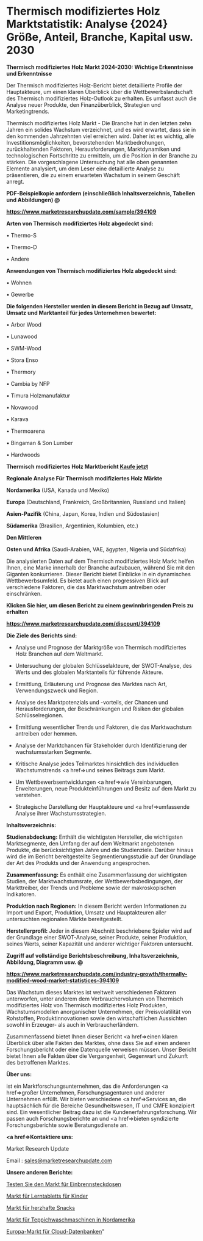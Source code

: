 # Thermisch modifiziertes Holz Marktstatistik: Analyse {2024} Größe, Anteil, Branche, Kapital usw. 2030

<strong>Thermisch modifiziertes Holz Markt 2024-2030: Wichtige Erkenntnisse und Erkenntnisse</strong>

Der Thermisch modifiziertes Holz-Bericht bietet detaillierte Profile der Hauptakteure, um einen klaren Überblick über die Wettbewerbslandschaft des Thermisch modifiziertes Holz-Outlook zu erhalten. Es umfasst auch die Analyse neuer Produkte, den Finanzüberblick, Strategien und Marketingtrends.

Thermisch modifiziertes Holz Markt - Die Branche hat in den letzten zehn Jahren ein solides Wachstum verzeichnet, und es wird erwartet, dass sie in den kommenden Jahrzehnten viel erreichen wird. Daher ist es wichtig, alle Investitionsmöglichkeiten, bevorstehenden Marktbedrohungen, zurückhaltenden Faktoren, Herausforderungen, Marktdynamiken und technologischen Fortschritte zu ermitteln, um die Position in der Branche zu stärken. Die vorgeschlagene Untersuchung hat alle oben genannten Elemente analysiert, um dem Leser eine detaillierte Analyse zu präsentieren, die zu einem erwarteten Wachstum in seinem Geschäft anregt.



<strong><b>PDF-Beispielkopie anfordern (einschließlich Inhaltsverzeichnis, Tabellen und Abbildungen) @ </b></strong>

<strong><a href=https://www.marketresearchupdate.com/sample/394109>

<strong>https://www.marketresearchupdate.com/sample/394109</u></a></strong></strong>



<strong>Arten von Thermisch modifiziertes Holz abgedeckt sind:</strong>

• Thermo-S

• Thermo-D

• Andere



<strong>Anwendungen von Thermisch modifiziertes Holz abgedeckt sind:</strong>

• Wohnen

• Gewerbe



<strong>Die folgenden Hersteller werden in diesem Bericht in Bezug auf Umsatz, Umsatz und Marktanteil für jedes Unternehmen bewertet:</strong>

• Arbor Wood

• Lunawood

• SWM-Wood

• Stora Enso

• Thermory

• Cambia by NFP

• Timura Holzmanufaktur

• Novawood

• Karava

• Thermoarena

• Bingaman & Son Lumber

• Hardwoods



<strong>Thermisch modifiziertes Holz Marktbericht <a href=https://www.marketresearchupdate.com/buynow/394109>Kaufe jetzt</a></strong>



<strong>Regionale Analyse Für Thermisch modifiziertes Holz Märkte</strong>



<strong>Nordamerika</strong> (USA, Kanada und Mexiko)



<strong>Europa</strong> (Deutschland, Frankreich, Großbritannien, Russland und Italien)



<strong>Asien-Pazifik</strong> (China, Japan, Korea, Indien und Südostasien)



<strong>Südamerika</strong> (Brasilien, Argentinien, Kolumbien, etc.)



<strong>Den Mittleren</strong> 

<strong>Osten und Afrika</strong> (Saudi-Arabien, VAE, ägypten, Nigeria und Südafrika)

Die analysierten Daten auf dem Thermisch modifiziertes Holz Markt helfen Ihnen, eine Marke innerhalb der Branche aufzubauen, während Sie mit den Giganten konkurrieren. Dieser Bericht bietet Einblicke in ein dynamisches Wettbewerbsumfeld. Es bietet auch einen progressiven Blick auf verschiedene Faktoren, die das Marktwachstum antreiben oder einschränken.



<strong>Klicken Sie hier, um diesen Bericht zu einem gewinnbringenden Preis zu erhalten
</strong>

<strong><a href=https://www.marketresearchupdate.com/discount/394109>https://www.marketresearchupdate.com/discount/394109</b></u></strong></a>



<strong>Die Ziele des Berichts sind:</strong>

- Analyse und Prognose der Marktgröße von Thermisch modifiziertes Holz Branchen auf dem Weltmarkt.

- Untersuchung der globalen Schlüsselakteure, der SWOT-Analyse, des Werts und des globalen Marktanteils für führende Akteure.

- Ermittlung, Erläuterung und Prognose des Marktes nach Art, Verwendungszweck und Region.

- Analyse des Marktpotenzials und -vorteils, der Chancen und Herausforderungen, der Beschränkungen und Risiken der globalen Schlüsselregionen.

- Ermittlung wesentlicher Trends und Faktoren, die das Marktwachstum antreiben oder hemmen.

- Analyse der Marktchancen für Stakeholder durch Identifizierung der wachstumsstarken Segmente.

- Kritische Analyse jedes Teilmarktes hinsichtlich des individuellen Wachstumstrends <a href=>und</a> seines Beitrags zum Markt.

- Um Wettbewerbsentwicklungen <a href=>wie</a> Vereinbarungen, Erweiterungen, neue Produkteinführungen und Besitz auf dem Markt zu verstehen.

- Strategische Darstellung der Hauptakteure und <a href=>umfas</a>sende Analyse ihrer Wachstumsstrategien.



<strong>Inhaltsverzeichnis:</strong>



<strong>Studienabdeckung:</strong> Enthält die wichtigsten Hersteller, die wichtigsten Marktsegmente, den Umfang der auf dem Weltmarkt angebotenen Produkte, die berücksichtigten Jahre und die Studienziele. Darüber hinaus wird die im Bericht bereitgestellte Segmentierungsstudie auf der Grundlage der Art des Produkts und der Anwendung angesprochen.



<strong>Zusammenfassung:</strong> Es enthält eine Zusammenfassung der wichtigsten Studien, der Marktwachstumsrate, der Wettbewerbsbedingungen, der Markttreiber, der Trends und Probleme sowie der makroskopischen Indikatoren.



<strong>Produktion nach Regionen:</strong> In diesem Bericht werden Informationen zu Import und Export, Produktion, Umsatz und Hauptakteuren aller untersuchten regionalen Märkte bereitgestellt.



<strong>Herstellerprofil:</strong> Jeder in diesem Abschnitt beschriebene Spieler wird auf der Grundlage einer SWOT-Analyse, seiner Produkte, seiner Produktion, seines Werts, seiner Kapazität und anderer wichtiger Faktoren untersucht.



<strong><b>Zugriff auf vollständige Berichtsbeschreibung, Inhaltsverzeichnis, Abbildung, Diagramm usw. @ </b></strong>

<strong><a href=https://www.marketresearchupdate.com/industry-growth/thermally-modified-wood-market-statistices-394109>https://www.marketresearchupdate.com/industry-growth/thermally-modified-wood-market-statistices-394109</a></strong>

Das Wachstum dieses Marktes ist weltweit verschiedenen Faktoren unterworfen, unter anderem dem Verbrauchervolumen von Thermisch modifiziertes Holz von Thermisch modifiziertes Holz Produkten, Wachstumsmodellen anorganischer Unternehmen, der Preisvolatilität von Rohstoffen, Produktinnovationen sowie den wirtschaftlichen Aussichten sowohl in Erzeuger- als auch in Verbraucherländern.

Zusammenfassend bietet Ihnen dieser Bericht <a href=>einen</a> klaren Überblick über alle Fakten des Marktes, ohne dass Sie auf einen anderen Forschungsbericht oder eine Datenquelle verweisen müssen. Unser Bericht bietet Ihnen alle Fakten über die Vergangenheit, Gegenwart und Zukunft des betroffenen Marktes.



<strong>Über uns:</strong>

 ist ein Marktforschungsunternehmen, das die Anforderungen <a href=>großer</a> Unternehmen, Forschungsagenturen und anderer Unternehmen erfüllt. Wir bieten verschiedene <a href=>Services</a> an, die hauptsächlich für die Bereiche Gesundheitswesen, IT und CMFE konzipiert sind. Ein wesentlicher Beitrag dazu ist die Kundenerfahrungsforschung. Wir passen auch Forschungsberichte an und <a href=>bieten</a> syndizierte Forschungsberichte sowie Beratungsdienste an.



<strong><a href=>Kontaktiere uns:</a></strong>

Market Research Update

Email : sales@marketresearchupdate.com



<strong>Unsere anderen Berichte:</strong>

<a href=https://www.linkedin.com/pulse/test-burn-in-sockets-market-expects-see-significant>Testen Sie den Markt für Einbrennsteckdosen</a>

<a href=https://www.linkedin.com/pulse/kid-learning-tablet-market-report-2023-top-company>Markt für Lerntabletts für Kinder</a>

<a href=https://www.linkedin.com/pulse/savory-snack-market-outlooks-2023-size-shares>Markt für herzhafte Snacks</a>

<a href=https://www.linkedin.com/pulse/north-america-carpet-washer-market-2030-industry-analysis>Markt für Teppichwaschmaschinen in Nordamerika</a>

<a href=https://www.linkedin.com/pulse/europe-cloud-database-market-size-analysis-leading>Europa-Markt für Cloud-Datenbanken</a>"
